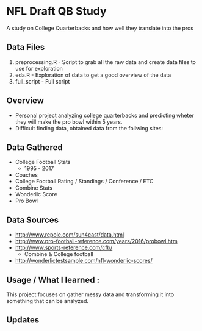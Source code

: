 # NFL Draft QB Study
A study on College Quarterbacks and how well they translate into the pros

## Data Files
1. preprocessing.R - Script to grab all the raw data and create data files to use for exploration
2. eda.R - Exploration of data to get a good overview of the data
3. full_script - Full script

## Overview 
- Personal project analyzing college quarterbacks and predicting wheter they will make the pro bowl within 5 years.
- Difficult finding data, obtained data from the follwing sites:

## Data Gathered
- College Football Stats
  - 1995 - 2017
- Coaches
- College Football Rating / Standings / Conference / ETC 
- Combine Stats
- Wonderlic Score
- Pro Bowl 

## Data Sources
- http://www.repole.com/sun4cast/data.html
- http://www.pro-football-reference.com/years/2016/probowl.htm
- http://www.sports-reference.com/cfb/ 
  - Combine & College football
- http://wonderlictestsample.com/nfl-wonderlic-scores/ 
  
## Usage / What I learned	:
This project focuses on gather messy data and transforming it into something that can be analyzed.

## Updates